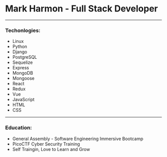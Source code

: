 # Mark Harmon - Full Stack Developer
***   
### Techonlogies:
* Linux
* Python
* Django
* PostgreSQL
* Sequelize
* Express
* MongoDB
* Mongoose
* React
* Redux
* Vue
* JavaScript
* HTML
* CSS
***   
### Education:
* General Assembly - Software Engineering Immersive Bootcamp
* PicoCTF Cyber Security Training
* Self Traingin, Love to Learn and Grow